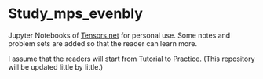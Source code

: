 # Study_mps_evenbly
Jupyter Notebooks of [Tensors.net](https://www.tensors.net/home) for personal use. Some notes and problem sets are added so that the reader can learn more. 

I assume that the readers will start from Tutorial to Practice.
(This repository will be updated little by little.) 
